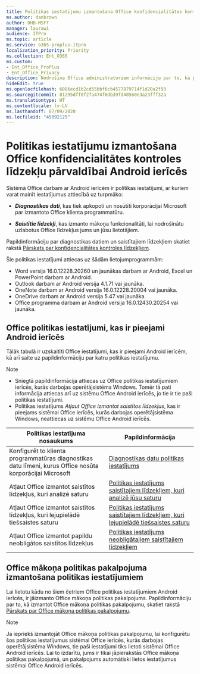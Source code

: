 ```yaml
---
title: Politikas iestatījumu izmantošana Office konfidencialitātes kontroles līdzekļu pārvaldībai Android ierīcēs
ms.author: danbrown
author: DHB-MSFT
manager: laurawi
audience: ITPro
ms.topic: article
ms.service: o365-proplus-itpro
localization_priority: Priority
ms.collection: Ent_O365
ms.custom:
- Ent_Office_ProPlus
- Ent_Office_Privacy
description: Nodrošina Office administratoriem informāciju par to, kā pārvaldīt Office konfidencialitātes kontroles līdzekļus Android ierīcēs.
hideEdit: true
ms.openlocfilehash: 6086ecd1b2cd55bbf6cb4577879714f1d20a2f93
ms.sourcegitcommit: 81295dff0f2fa474f0db39fd40560e3a23fff32a
ms.translationtype: HT
ms.contentlocale: lv-LV
ms.lasthandoff: 07/09/2020
ms.locfileid: "45092125"
---
```

# <a name="use-policy-settings-to-manage-privacy-controls-for-office-on-android-devices"></a>Politikas iestatījumu izmantošana Office konfidencialitātes kontroles līdzekļu pārvaldībai Android ierīcēs

Sistēmā Office darbam ar Android ierīcēm ir politikas iestatījumi, ar kuriem varat mainīt iestatījumus attiecībā uz turpmāko:

- ***Diagnostikas dati***, kas tiek apkopoti un nosūtīti korporācijai Microsoft par izmantoto Office klienta programmatūru.

- ***Saistītie līdzekļi***, kas izmanto mākoņa funkcionalitāti, lai nodrošinātu uzlabotus Office līdzekļus jums un jūsu lietotājiem.

Papildinformāciju par diagnostikas datiem un saistītajiem līdzekļiem skatiet rakstā [Pārskats par konfidencialitātes kontroles līdzekļiem](overview-privacy-controls.md).

Šie politikas iestatījumi attiecas uz šādām lietojumprogrammām:
- Word versija 16.0.12228.20260 un jaunākas darbam ar Android, Excel un PowerPoint darbam ar Android.
- Outlook darbam ar Android versija 4.1.71 vai jaunāka.
- OneNote darbam ar Android versija 16.0.12228.20004 vai jaunāka.
- OneDrive darbam ar Android versija 5.47 vai jaunāka.
- Office programma darbam ar Android versija 16.0.12430.20254 vai jaunāka.

## <a name="policy-settings-available-for-office-on-android-devices"></a>Office politikas iestatījumi, kas ir pieejami Android ierīcēs

Tālāk tabulā ir uzskaitīti Office iestatījumi, kas ir pieejami Android ierīcēm, kā arī saite uz papildinformāciju par katru politikas iestatījumu.

> [!NOTE]
>- Sniegtā papildinformācija attiecas uz Office politikas iestatījumiem ierīcēs, kurās darbojas operētājsistēma Windows. Tomēr tā pati informācija attiecas arī uz sistēmu Office Android ierīcēs, jo tie ir tie paši politikas iestatījumi.
>- Politikas iestatījums *Atļaut Office izmantot saistītos līdzekļus*, kas ir pieejams sistēmai Office ierīcēs, kurās darbojas operētājsistēma Windows, neattiecas uz sistēmu Office Android ierīcēs. 


|Politikas iestatījuma nosaukums  |Papildinformācija |
|---------|---------|
|Konfigurēt to klienta programmatūras diagnostikas datu līmeni, kurus Office nosūta korporācijai Microsoft|[Diagnostikas datu politikas iestatījums](manage-privacy-controls.md#policy-setting-for-diagnostic-data)         |
|Atļaut Office izmantot saistītos līdzekļus, kuri analizē saturu| [Politikas iestatījums saistītajiem līdzekļiem, kuri analizē jūsu saturu](manage-privacy-controls.md#policy-setting-for-connected-experiences-that-analyze-your-content)        |
|Atļaut Office izmantot saistītos līdzekļus, kuri lejupielādē tiešsaistes saturu |[Politikas iestatījums saistītajiem līdzekļiem, kuri lejupielādē tiešsaistes saturu](manage-privacy-controls.md#policy-setting-for-connected-experiences-that-download-online-content)         |
|Atļaut Office izmantot papildu neobligātos saistītos līdzekļus |[Politikas iestatījums neobligātajiem saistītajiem līdzekļiem](manage-privacy-controls.md#policy-setting-for-optional-connected-experiences)|



## <a name="use-office-cloud-policy-service-to-apply-policy-settings"></a>Office mākoņa politikas pakalpojuma izmantošana politikas iestatījumiem

Lai lietotu kādu no šiem četriem Office politikas iestatījumiem Android ierīcēs, ir jāizmanto Office mākoņa politikas pakalpojums. Papildinformāciju par to, kā izmantot Office mākoņa politikas pakalpojumu, skatiet rakstā [Pārskats par Office mākoņa politikas pakalpojumu](../overview-office-cloud-policy-service.md).

> [!NOTE]
> Ja iepriekš izmantojāt Office mākoņa politikas pakalpojumu, lai konfigurētu šos politikas iestatījumus sistēmai Office ierīcēs, kurās darbojas operētājsistēma Windows, tie paši iestatījumi tiks lietoti sistēmai Office Android ierīcēs. Lai to izdarītu, jums ir tikai jāpierakstās Office mākoņa politikas pakalpojumā, un pakalpojums automātiski lietos iestatījumus sistēmai Office Android ierīcēs.
